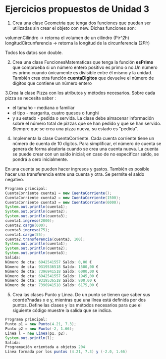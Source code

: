 # Ejercicios propuestos de Unidad 3 

1. Crea una clase Geometria que tenga dos funciones que puedan ser utilizadas sin crear el objeto con new.
Dichas funciones son:

volumenCilindro -> retorna el volumen de un cilindro (Pi*r^2*h)
longitudCircunferencia -> retorna la longitud de la circunferencia (2*Pi*r)

Todos los datos son double.

2. Crea una clase FuncionesMatematicas que tenga la función **esPrimo** que comprueba si un número entero positivo es primo o no.Un número es primo cuando únicamente es divisible entre él mismo y la unidad. También crea otra función **cuentaDigitos** que devuelve el número de dígitos que contiene un número entero

3.Crea la clase Pizza con los atributos y métodos necesarios. Sobre cada pizza se necesita saber :
* el tamaño - mediana o familiar 
* el tipo - margarita, cuatro quesos o funghi 
* y su estado - pedida o servida. 
La clase debe almacenar información sobre el número total de pizzas que se han pedido y que se han servido. Siempre que se crea una pizza nueva, su estado es "pedida".

4. Implementa la clase CuentaCorriente. Cada cuenta corriente tiene un número de cuenta de 10 dígitos. Para simplificar, el número de cuenta se genera de forma aleatoria cuando se crea una cuenta nueva. La cuenta se puede crear con un saldo inicial; en caso de no especificar saldo, se pondrá a cero inicialmente.

En una cuenta se pueden hacer ingresos y gastos. También es posible hacer una transferencia entre una cuenta y otra. Se permite el saldo negativo.

```java
Programa principal:
CuentaCorriente cuenta1 = new CuentaCorriente();
CuentaCorriente cuenta2 = new CuentaCorriente(1500);
CuentaCorriente cuenta3 = new CuentaCorriente(6000);
System.out.println(cuenta1);
System.out.println(cuenta2);
System.out.println(cuenta3);
cuenta1.ingreso(2000);
cuenta2.cargo(600);
cuenta3.ingreso(75);
cuenta1.cargo(55);
cuenta2.transferencia(cuenta3, 100);
System.out.println(cuenta1);
System.out.println(cuenta2);
System.out.println(cuenta3);
Salida:
Número de cta: 6942541557 Saldo: 0,00 €
Número de cta: 9319536518 Saldo: 1500,00 €
Número de cta: 7396941518 Saldo: 6000,00 €
Número de cta: 6942541557 Saldo: 1945,00 €
Número de cta: 9319536518 Saldo: 800,00 €
Número de cta: 7396941518 Saldo: 6175,00 €
```

5. Crea las clases Punto y Linea. De un punto se tienen que saber sus coorde?nadas x e y, mientras que una línea está definida por dos puntos. Define las clases y los métodos necesarios para que el siguiente código muestre la salida que se indica.

```java
Programa principal:
Punto p1 = new Punto(4.21, 7.3);
Punto p2 = new Punto(-2, 1.66);
Linea l = new Linea(p1, p2);
System.out.println(l);
Salida:
Programación orientada a objetos 204
Línea formada por los puntos (4.21, 7.3) y (-2.0, 1.66)

```
